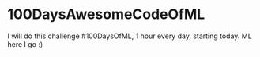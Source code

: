 # 100DaysAwesomeCodeOfML
I will do this challenge #100DaysOfML, 1 hour every day, starting today. ML here I go :)

